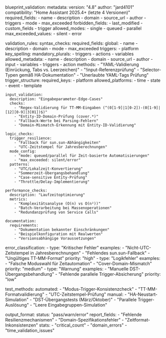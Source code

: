 blueprint_validation:
  metadata:
    version: "4.8"
    author: "jard4101"
    compatibility: "Home Assistant 2025.4+ (letzte 4 Versionen)"
    required_fields:
      - name
      - description
      - domain
      - source_url
      - author
      - triggers
      - mode
      - max_exceeded
    forbidden_fields:
      - last_modified
      - custom_fields
      - trigger
    allowed_modes:
      - single
      - queued
      - parallel
    max_exceeded_values:
      - silent
      - error

  validation_rules:
    syntax_checks:
      required_fields:
        global:
          - name
          - description
          - domain
          - mode
          - max_exceeded
        triggers:
          - platform
      key_spelling:
        mandatory_plurals:
          - triggers
          - actions
          - variables
      allowed_metadata:
        - name
        - description
        - domain
        - source_url
        - author
        - input
        - variables
        - triggers
        - action
      methods:
        - "YAML-Validierung (Einrückung, Tabs vs. Leerzeichen)"
        - "!input-Referenzprüfung"
        - "Selector-Typen gemäß HA-Dokumentation"
        - "Unerlaubte YAML-Tags Prüfung"
      trigger_structure:
        required_keys:
          - platform
        allowed_platforms:
          - time
          - state
          - event
          - template

    input_validation:
      description: "Eingabeparameter-Edge-Cases"
      checks:
        - "Regex-Validierung für TT-MM-Eingaben (^(0[1-9]|1[0-2])-(0[1-9]|[12][0-9]|3[01])$)"
        - "Entity-ID-Domain-Prüfung (cover.*)"
        - "Fallback-Werte bei Parsing-Fehlern"
        - "Domain-Mismatch-Erkennung mit Entity-ID-Validierung"

    logic_checks:
      trigger_resilience:
        - "Fallback für sun.sun-Abhängigkeiten"
        - "UTC-Zeitstempel für Jahresberechnungen"
      mode_config:
        - "mode: queued/parallel für Zeit-basierte Automatisierungen"
        - "max_exceeded: silent/error"
      patterns:
        - "UTC/Lokalzeit-Konvertierung"
        - "Sommerzeit-Übergangsbehandlung"
        - "Case-sensitive Entity-Prüfung"
        - "Throttle/Delay-Implementierung"

    performance_checks:
      description: "Laufzeitoptimierung"
      metrics:
        - "Komplexitätsanalyse (O(n) vs O(n²))"
        - "Batch-Verarbeitung bei Massenoperationen"
        - "Redundanzprüfung von Service Calls"

    documentation:
      requirements:
        - "Dokumentation bekannter Einschränkungen"
        - "Beispielkonfiguration mit Realwerten"
        - "Versionsabhängige Voraussetzungen"

  error_classification:
    - type: "Kritischer Fehler"
      examples: 
        - "Nicht-UTC-Zeitstempel in Jahresberechnungen"
        - "Fehlendes sun.sun-Fallback"
        - "Ungültiges TT-MM-Format"
      priority: "high"
    - type: "Logikfehler"
      examples: 
        - "Falsche Moduswahl für Zeitautomation"
        - "Cover-Domain-Mismatch"
      priority: "medium"
    - type: "Warnung"
      examples: 
        - "Manuelle DST-Übergangsbehandlung"
        - "Fehlende parallele Trigger-Absicherung"
      priority: "low"

  test_methods:
    automated:
      - "Modus-Trigger-Konsistenzcheck"
      - "TT-MM-Formatvalidierung"
      - "UTC-Zeitstempel-Prüfung"
    manual:
      - "HA-Neustart-Simulation"
      - "DST-Übergangstests (März/Oktober)"
      - "Parallele Trigger-Auslösung"
      - "Leere Eingabegruppen-Simulation"

  output_format:
    status: "pass/warn/error"
    report_fields:
      - "Fehlende Resilienzmechanismen"
      - "Domain-Spezifikationsfehler"
      - "Zeitformat-Inkonsistenzen"
    stats:
      - "critical_count"
      - "domain_errors"
      - "time_validation_issues"
